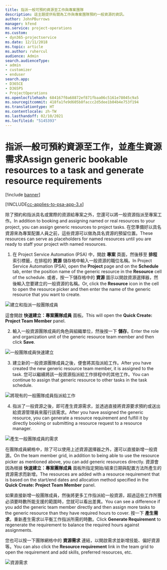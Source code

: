 ```yaml
---
title: 指派一般可預約資源至工作與專案團隊
description: 這主題提供有關為工作與專案團隊預約一般資源的資訊。
author: JohnPBurrows
manager: kfend
ms.service: project-operations
ms.custom:
- dyn365-projectservice
ms.date: 12/11/2018
ms.topic: article
ms.author: ruhercul
audience: Admin
search.audienceType:
- admin
- customizer
- enduser
search.app:
- D365CE
- D365PS
- ProjectOperations
ms.openlocfilehash: 684167f0a68872ef871fbaa06c5161e78045c9a5
ms.sourcegitcommit: 418fa1fe9d605b8faccc2d5dee1b04b4e753f194
ms.translationtype: HT
ms.contentlocale: zh-TW
ms.lasthandoff: 02/10/2021
ms.locfileid: "5145393"
---
```

# <a name="assign-generic-bookable-resources-to-a-task-and-generate-resource-requirements"></a><span data-ttu-id="2bd56-103">指派一般可預約資源至工作，並產生資源需求</span><span class="sxs-lookup"><span data-stu-id="2bd56-103">Assign generic bookable resources to a task and generate resource requirements</span></span> 

[!include [banner](../includes/psa-now-project-operations.md)]

[!INCLUDE[cc-applies-to-psa-app-3.x](../includes/cc-applies-to-psa-app-3x.md)]

<span data-ttu-id="2bd56-104">除了預約和指派具名或實際的資源給專案之外，您還可以將一般資源指派至專案工作。</span><span class="sxs-lookup"><span data-stu-id="2bd56-104">In addition to booking and assigning named or real resources to your project, you can assign generic resources to project tasks.</span></span> <span data-ttu-id="2bd56-105">在您準備好以具名資源來為專案配置人員之前，這些資源可以做為具名資源的預留位置。</span><span class="sxs-lookup"><span data-stu-id="2bd56-105">These resources can serve as placeholders for named resources until you are ready to staff your project with named resources.</span></span> 

1. <span data-ttu-id="2bd56-106">在 Project Service Automation (PSA) 中，開啟 **專案** 頁面，然後移至 **排程** 索引標籤，在排程的 **資源** 儲存格中輸入一般資源的職位名稱。</span><span class="sxs-lookup"><span data-stu-id="2bd56-106">In Project Service Automation (PSA), open the **Project** page and on the **Schedule** tab, enter the position name of the generic resource in the **Resource** cell of the schedule.</span></span> <span data-ttu-id="2bd56-107">或者，按一下儲存格中的 **資源** 圖示以開啟資源選擇器，然後輸入您要建立的一般資源的名稱。</span><span class="sxs-lookup"><span data-stu-id="2bd56-107">Or, click the **Resource** icon in the cell to open the resource picker and then enter the name of the generic resource that you want to create.</span></span>

![建立和指派一般團隊成員](media/RM-how-to-9.png)

<span data-ttu-id="2bd56-109">這會開啟 **快速建立：專案團隊成員** 面板。</span><span class="sxs-lookup"><span data-stu-id="2bd56-109">This will open the **Quick Create: Project Team Member** panel.</span></span> 

2. <span data-ttu-id="2bd56-110">輸入一般資源團隊成員的角色與組織單位，然後按一下 **儲存**。</span><span class="sxs-lookup"><span data-stu-id="2bd56-110">Enter the role and organization unit of the generic resource team member and then click **Save**.</span></span>

![一般團隊成員快速建立](media/RM-how-to-10.png)

3. <span data-ttu-id="2bd56-112">建立新的一般資源團隊成員之後，便會將其指派給工作。</span><span class="sxs-lookup"><span data-stu-id="2bd56-112">After you have created the new generic resource team member, it is assigned to the task.</span></span> <span data-ttu-id="2bd56-113">您可以繼續將該一般資源指派給工作排程中的其他工作。</span><span class="sxs-lookup"><span data-stu-id="2bd56-113">You can continue to assign that generic resource to other tasks in the task schedule.</span></span>

![將現有的一般團隊成員指派給工作](media/RM-how-to-11.png)

4. <span data-ttu-id="2bd56-115">指派了一般資源之後，即可產生資源需求，並透過直接將資源要求預約或送出給資源管理員來履行該需求。</span><span class="sxs-lookup"><span data-stu-id="2bd56-115">After you have assigned the generic resource, you can generate a resource requirement and fulfill it by directly booking or submitting a resource request to a resource manager.</span></span>

![產生一般團隊成員的需求](media/RM-how-to-12.png)

<span data-ttu-id="2bd56-117">在團隊成員網格中，除了可以使用上述資源選擇器之外，還可以直接新增一般資源。</span><span class="sxs-lookup"><span data-stu-id="2bd56-117">On the team member grid, in addition to being able to use the resource picker as mentioned above, you can add generic resources directly.</span></span> <span data-ttu-id="2bd56-118">資源會因為根據 **快速建立：專案團隊成員** 面板所指定開始/結束日期與配置方法所產生的資源需求而新增。</span><span class="sxs-lookup"><span data-stu-id="2bd56-118">The resources are added with a resource requirement that is based on the start/end dates and allocation method specified in the **Quick Create: Project Team Member** panel.</span></span>

<span data-ttu-id="2bd56-119">如果直接新增一般團隊成員，然後將更多工作指派給一般資源，超過這些工作所獲必須要時數所能支援的範圍時，您就可以看出差異。</span><span class="sxs-lookup"><span data-stu-id="2bd56-119">You can see a difference if you add the generic team member directly and then assign more tasks to the generic resource than they have required hours to cover.</span></span> <span data-ttu-id="2bd56-120">按一下 **產生需求**，重新產生需求以平衡工作指派所需的時數。</span><span class="sxs-lookup"><span data-stu-id="2bd56-120">Click **Generate Requirement** to regenerate the requirement to balance the required hours against assignments.</span></span>

<span data-ttu-id="2bd56-121">您也可以按一下團隊網格中的 **資源需求** 連結，以開啟需求並新增技能、偏好資源等。</span><span class="sxs-lookup"><span data-stu-id="2bd56-121">You can also click the **Resource requirement** link in the team grid to open the requirement and add skills, preferred resources, etc.</span></span>

![資源需求](media/RM-how-to-13.png)

